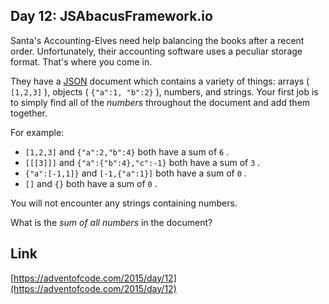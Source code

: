 ## Day 12: JSAbacusFramework.io

Santa's Accounting-Elves need help balancing the books after a recent order. Unfortunately, their accounting software uses a peculiar storage format. That's where you come in.

They have a [JSON](http://json.org/) document which contains a variety of things: arrays ( `[1,2,3]` ), objects ( `{"a":1, "b":2}` ), numbers, and strings. Your first job is to simply find all of the _numbers_ throughout the document and add them together.

For example:

- `[1,2,3]` and `{"a":2,"b":4}` both have a sum of `6` .
- `[[[3]]]` and `{"a":{"b":4},"c":-1}` both have a sum of `3` .
- `{"a":[-1,1]}` and `[-1,{"a":1}]` both have a sum of `0` .
- `[]` and `{}` both have a sum of `0` .

You will not encounter any strings containing numbers.

What is the _sum of all numbers_ in the document?

## Link

[https://adventofcode.com/2015/day/12](https://adventofcode.com/2015/day/12)
